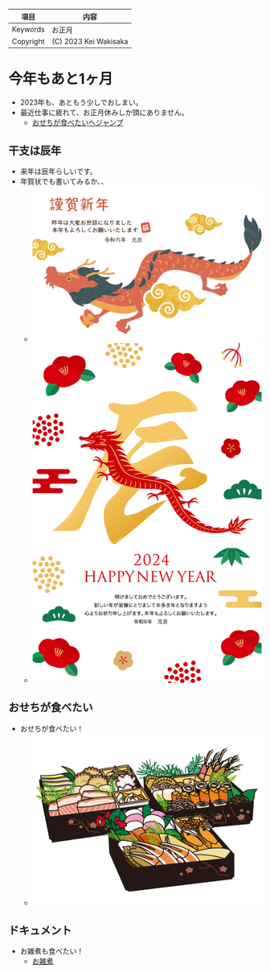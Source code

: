 |  項目 |  内容  |
| ---- | ---- |
|  Keywords  |  お正月  |
|  Copyright  |  (C) 2023 Kei Wakisaka  |

# 今年もあと1ヶ月
  - 2023年も、あともう少しでおしまい。
  - 最近仕事に疲れて、お正月休みしか頭にありません。
    - [おせちが食べたいへジャンプ](#white)

## 干支は辰年
  - 来年は辰年らしいです。
  - 年賀状でも書いてみるか、、
    - ![2024年の年賀状用フリー素材調べてみました1](年賀状2024_1.png)
    - ![2024年の年賀状用フリー素材調べてみました2](年賀状2024_2.png)

## <span id="white">おせちが食べたい</span>
  - おせちが食べたい！
    - ![](おせち.jpg)

## ドキュメント
  - お雑煮も食べたい！
    - [お雑煮](https://www.kurashiru.com/articles/47e5f18f-f5a9-4af8-be7f-6fc3d45a8dc8)
